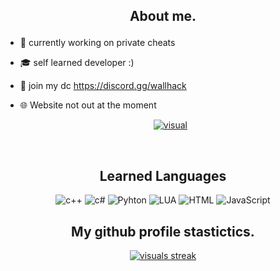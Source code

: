 <h2 align="center">




About me.</h2> 

- 📌 currently working on private cheats

- 🎓 self learned developer :)

- 🔗 join my dc https://discord.gg/wallhack

- 🌐 Website not out at the moment

  <p align="center">
    <a href="https://discord.com/users/980263440138502144">
        <img title="visual" alt="visual" src="https://discord.c99.nl/widget/theme-1/980263440138502144.png"/>
    </a>
</p>

</pre><br>


<h2 align="center">Learned Languages</h2>
<p align="center">
  <img alt="c++" src="https://img.shields.io/badge/C%2B%2B-00599C?style=for-the-badge&logo=c%2B%2B&logoColor=white"></a> 
  <img alt="c#" src="https://img.shields.io/badge/C%23-239120?style=for-the-badge&logo=c-sharp&logoColor=white"></a> 
  <img alt="Pyhton" src="https://img.shields.io/badge/Python-FFD43B?style=for-the-badge&logo=python&logoColor=blue"></a>    
  <img alt="LUA" src="https://img.shields.io/badge/Lua-2C2D72?style=for-the-badge&logo=lua&logoColor=white"></a> 
  <img alt="HTML" src="https://img.shields.io/badge/HTML5-E34F26?style=for-the-badge&logo=html5&logoColor=white"></a> 
  <img alt="JavaScript" src="https://img.shields.io/badge/JavaScript-323330?style=for-the-badge&logo=javascript&logoColor=F7DF1E"></a> 
</p>

<h2 align="center">My github profile stastictics.</h2>

<p align="center">
    <a href="https://github.com/Visual1337">
        <img title="visual development" alt="visuals streak" src="https://github-readme-streak-stats.herokuapp.com/?user=hk-development&theme=dark&hide_border=true&stroke=f53b3b"/>
    </a>
</p><br>
